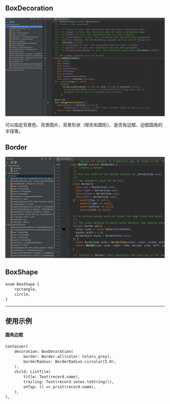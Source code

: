 ## BoxDecoration

![](../../images/ch2/BoxDecoration-class.png)

可以指定背景色、背景图片、背景形状（矩形和圆形）、是否有边框、边框圆角的半径等。

## Border

![](../../images/ch2/Border-class.png)

## BoxShape

```
enum BoxShape {
    rectangle,
    circle,
}
```

---

## 使用示例

#### 圆角边框

```
Container(
    decoration: BoxDecoration(
        border: Border.all(color: Colors.grey),
        borderRadius: BorderRadius.circular(5.0),
    ),
    child: ListTile(
        title: Text(record.name),
        trailing: Text(record.votes.toString()),
        onTap: () => print(record.name),
    ),
),
```
